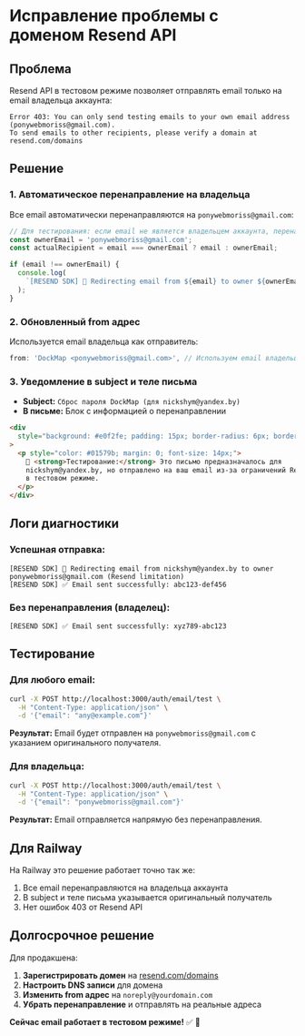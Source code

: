 # Исправление проблемы с доменом Resend API

## Проблема

Resend API в тестовом режиме позволяет отправлять email только на email владельца аккаунта:

```
Error 403: You can only send testing emails to your own email address (ponywebmoriss@gmail.com).
To send emails to other recipients, please verify a domain at resend.com/domains
```

## Решение

### 1. Автоматическое перенаправление на владельца

Все email автоматически перенаправляются на `ponywebmoriss@gmail.com`:

```typescript
// Для тестирования: если email не является владельцем аккаунта, перенаправляем на владельца
const ownerEmail = 'ponywebmoriss@gmail.com';
const actualRecipient = email === ownerEmail ? email : ownerEmail;

if (email !== ownerEmail) {
  console.log(
    `[RESEND SDK] 🔄 Redirecting email from ${email} to owner ${ownerEmail} (Resend limitation)`,
  );
}
```

### 2. Обновленный from адрес

Используется email владельца как отправитель:

```typescript
from: 'DockMap <ponywebmoriss@gmail.com>', // Используем email владельца аккаунта
```

### 3. Уведомление в subject и теле письма

- **Subject:** `Сброс пароля DockMap (для nickshym@yandex.by)`
- **В письме:** Блок с информацией о перенаправлении

```html
<div
  style="background: #e0f2fe; padding: 15px; border-radius: 6px; border-left: 4px solid #0288d1;"
>
  <p style="color: #01579b; margin: 0; font-size: 14px;">
    📧 <strong>Тестирование:</strong> Это письмо предназначалось для
    nickshym@yandex.by, но отправлено на ваш email из-за ограничений Resend API
    в тестовом режиме.
  </p>
</div>
```

## Логи диагностики

### Успешная отправка:

```
[RESEND SDK] 🔄 Redirecting email from nickshym@yandex.by to owner ponywebmoriss@gmail.com (Resend limitation)
[RESEND SDK] ✅ Email sent successfully: abc123-def456
```

### Без перенаправления (владелец):

```
[RESEND SDK] ✅ Email sent successfully: xyz789-abc123
```

## Тестирование

### Для любого email:

```bash
curl -X POST http://localhost:3000/auth/email/test \
  -H "Content-Type: application/json" \
  -d '{"email": "any@example.com"}'
```

**Результат:** Email будет отправлен на `ponywebmoriss@gmail.com` с указанием оригинального получателя.

### Для владельца:

```bash
curl -X POST http://localhost:3000/auth/email/test \
  -H "Content-Type: application/json" \
  -d '{"email": "ponywebmoriss@gmail.com"}'
```

**Результат:** Email отправляется напрямую без перенаправления.

## Для Railway

На Railway это решение работает точно так же:

1. Все email перенаправляются на владельца аккаунта
2. В subject и теле письма указывается оригинальный получатель
3. Нет ошибок 403 от Resend API

## Долгосрочное решение

Для продакшена:

1. **Зарегистрировать домен** на [resend.com/domains](https://resend.com/domains)
2. **Настроить DNS записи** для домена
3. **Изменить from адрес** на `noreply@yourdomain.com`
4. **Убрать перенаправление** и отправлять на реальные адреса

**Сейчас email работает в тестовом режиме!** ✅ 📧
